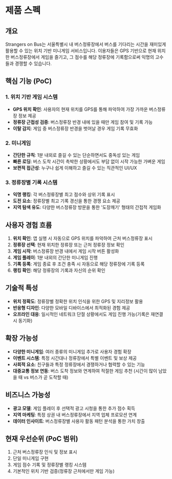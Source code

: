 # 제품 스펙

## 개요

Strangers on Bus는 서울특별시 내 버스정류장에서 버스를 기다리는 시간을 재미있게 활용할 수 있는 위치 기반 미니게임 서비스입니다. 이용자들은 GPS 기반으로 현재 위치한 버스정류장에서 게임을 즐기고, 그 점수를 해당 정류장에 기록함으로써 익명의 고수들과 경쟁할 수 있습니다.

## 핵심 기능 (PoC)

### 1. 위치 기반 게임 시스템

- **GPS 위치 확인**: 사용자의 현재 위치를 GPS를 통해 파악하여 가장 가까운 버스정류장 정보 제공
- **정류장 근접성 검증**: 버스정류장 반경 내에 있을 때만 게임 참여 및 기록 가능
- **이탈 감지**: 게임 중 버스정류장 반경을 벗어날 경우 게임 기록 무효화

### 2. 미니게임

- **간단한 규칙**: 1분 내외로 즐길 수 있는 단순하면서도 중독성 있는 게임
- **빠른 로딩**: 버스 도착 시간이 촉박한 상황에서도 부담 없이 시작 가능한 가벼운 게임
- **보편적 접근성**: 누구나 쉽게 이해하고 즐길 수 있는 직관적인 UI/UX

### 3. 정류장별 기록 시스템

- **익명 랭킹**: 각 버스정류장별 최고 점수와 상위 기록 표시
- **도전 요소**: 정류장별 최고 기록 경신을 통한 경쟁 요소 제공
- **지역 탐색 유도**: 다양한 버스정류장 방문을 통한 '도장깨기' 형태의 간접적 게임화

## 사용자 경험 흐름

1. **위치 확인**: 앱 실행 시 자동으로 GPS 위치를 파악하여 근처 버스정류장 표시
2. **정류장 선택**: 현재 위치한 정류장 또는 근처 정류장 정보 확인
3. **게임 시작**: 버스정류장 반경 내에서 게임 시작 버튼 활성화
4. **게임 플레이**: 1분 내외의 간단한 미니게임 진행
5. **기록 등록**: 게임 종료 후 조건 충족 시 자동으로 해당 정류장에 기록 등록
6. **랭킹 확인**: 해당 정류장의 기록과 자신의 순위 확인

## 기술적 특성

- **위치 정확도**: 정류장별 정확한 위치 인식을 위한 GPS 및 지리정보 활용
- **반응형 디자인**: 다양한 모바일 디바이스에서 최적화된 경험 제공
- **오프라인 대응**: 일시적인 네트워크 단절 상황에서도 게임 진행 가능(기록은 재연결 시 동기화)

## 확장 가능성

- **다양한 미니게임**: 여러 종류의 미니게임 추가로 사용자 경험 확장
- **이벤트 시스템**: 특정 시간대나 정류장에서 특별 이벤트 및 보상 제공
- **사회적 요소**: 친구들과 특정 정류장에서 경쟁하거나 협력할 수 있는 기능
- **대중교통 정보 연동**: 버스 도착 정보와 연계하여 적절한 게임 추천 (시간이 많이 남았을 때 vs 버스가 곧 도착할 때)

## 비즈니스 가능성

- **광고 모델**: 게임 플레이 후 선택적 광고 시청을 통한 추가 점수 획득
- **지역 마케팅**: 특정 상권 내 버스정류장에서 지역 업체 프로모션 연계
- **데이터 인사이트**: 버스정류장별 사용자 활동 패턴 분석을 통한 가치 창출

## 현재 우선순위 (PoC 범위)

1. 근처 버스정류장 인식 및 정보 표시
2. 단일 미니게임 구현
3. 게임 점수 기록 및 정류장별 랭킹 시스템
4. 기본적인 위치 기반 검증(정류장 근처에서만 게임 가능)
